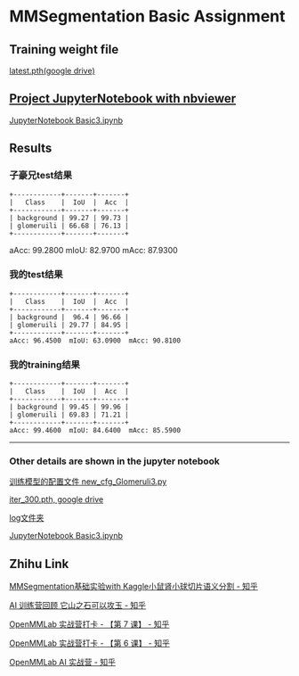 # MMSegmentation Basic Assignment

## Training weight file
[latest.pth(google drive)](https://drive.google.com/file/d/1JeUcc66zQ5MvnVNnv68kc5XK03d-IrQF/view?usp=sharing)

## [Project JupyterNotebook with nbviewer](https://nbviewer.org/github/chg0901/openmmlab-hong/blob/main/3.Basic/Basic3.ipynb)
[JupyterNotebook Basic3.ipynb](https://github.com/chg0901/openmmlab-hong/blob/main/3.Basic/Basic3.ipynb)

## Results

### 子豪兄test结果
```
+------------+-------+-------+
|   Class    |  IoU  |  Acc  |
+------------+-------+-------+
| background | 99.27 | 99.73 |
| glomeruili | 66.68 | 76.13 |
+------------+-------+-------+
```
aAcc: 99.2800  mIoU: 82.9700  mAcc: 87.9300


### 我的test结果
```
+------------+-------+-------+
|   Class    |  IoU  |  Acc  |
+------------+-------+-------+
| background |  96.4 | 96.66 |
| glomeruili | 29.77 | 84.95 |
+------------+-------+-------+
aAcc: 96.4500  mIoU: 63.0900  mAcc: 90.8100

```
### 我的training结果
```
+------------+-------+-------+
|   Class    |  IoU  |  Acc  |
+------------+-------+-------+
| background | 99.45 | 99.96 |
| glomeruili | 69.83 | 71.21 |
+------------+-------+-------+
aAcc: 99.4600  mIoU: 84.6400  mAcc: 85.5900
```

------------------------------------------


### Other details are shown in the jupyter notebook

[训练模型的配置文件 new_cfg_Glomeruli3.py ](https://github.com/chg0901/openmmlab-hong/blob/main/3.Basic/new_cfg_Glomeruli3.py)

[iter_300.pth, google drive](https://drive.google.com/file/d/1JeUcc66zQ5MvnVNnv68kc5XK03d-IrQF/view?usp=sharing)

[log文件夹](https://github.com/chg0901/openmmlab-hong/tree/main/3.Basic//work_dirs/)

[JupyterNotebook Basic3.ipynb](https://github.com/chg0901/openmmlab-hong/blob/main/3.Basic/Basic3.ipynb)



## Zhihu Link

[MMSegmentation基础实验with Kaggle小鼠肾小球切片语义分割 - 知乎](https://zhuanlan.zhihu.com/p/606402314)

[AI 训练营回顾 它山之石可以攻玉 - 知乎](https://zhuanlan.zhihu.com/p/605411327)

[OpenMMLab 实战营打卡 - 【第 7 课】 - 知乎](https://zhuanlan.zhihu.com/p/605254541)

[OpenMMLab 实战营打卡 - 【第 6 课】 - 知乎](https://zhuanlan.zhihu.com/p/604931171)

[OpenMMLab AI 实战营 - 知乎](https://www.zhihu.com/column/c_1605019904180232192)




